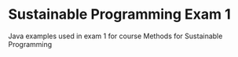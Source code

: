 # Sustainable Programming Exam 1
Java examples used in exam 1 for course Methods for Sustainable Programming
